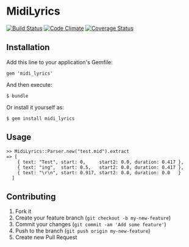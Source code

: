 # MidiLyrics

[![Build Status](https://travis-ci.org/mateusdelbianco/midi_lyrics.png)](https://travis-ci.org/mateusdelbianco/midi_lyrics)
[![Code Climate](https://codeclimate.com/github/mateusdelbianco/midi_lyrics.png)](https://codeclimate.com/github/mateusdelbianco/midi_lyrics)
[![Coverage Status](https://coveralls.io/repos/mateusdelbianco/midi_lyrics/badge.png?branch=master)](https://coveralls.io/r/mateusdelbianco/midi_lyrics?branch=master)
 
## Installation

Add this line to your application's Gemfile:

    gem 'midi_lyrics'

And then execute:

    $ bundle

Or install it yourself as:

    $ gem install midi_lyrics

## Usage

    >> MidiLyrics::Parser.new("test.mid").extract
    => [
        { text: "Test", start: 0,     start2: 0.0, duration: 0.417 },
        { text: "ing",  start: 0.5,   start2: 0.0, duration: 0.417 },
        { text: "\r\n", start: 0.917, start2: 0.0, duration: 0.0   }
      ]

## Contributing

1. Fork it
2. Create your feature branch (`git checkout -b my-new-feature`)
3. Commit your changes (`git commit -am 'Add some feature'`)
4. Push to the branch (`git push origin my-new-feature`)
5. Create new Pull Request
